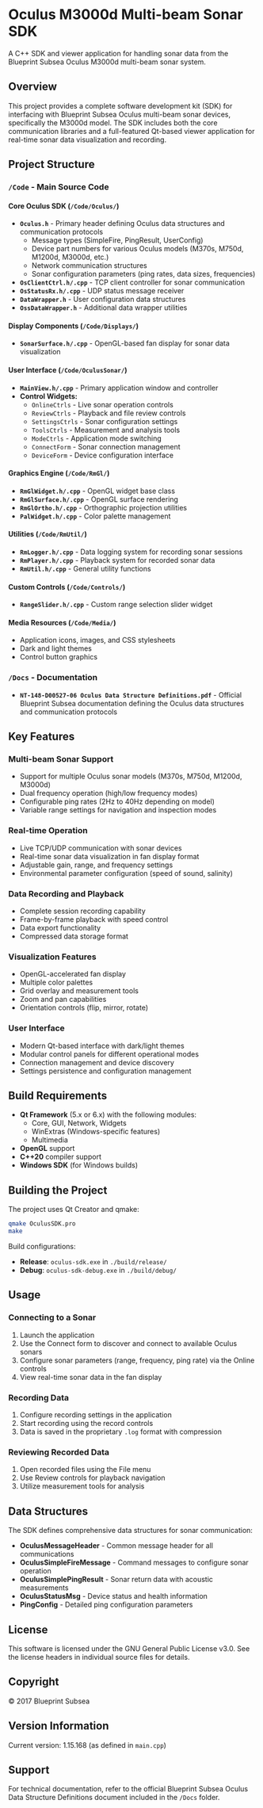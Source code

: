# Oculus M3000d Multi-beam Sonar SDK

A C++ SDK and viewer application for handling sonar data from the Blueprint Subsea Oculus M3000d multi-beam sonar system.

## Overview

This project provides a complete software development kit (SDK) for interfacing with Blueprint Subsea Oculus multi-beam sonar devices, specifically the M3000d model. The SDK includes both the core communication libraries and a full-featured Qt-based viewer application for real-time sonar data visualization and recording.

## Project Structure

### `/Code` - Main Source Code

#### Core Oculus SDK (`/Code/Oculus/`)
- **`Oculus.h`** - Primary header defining Oculus data structures and communication protocols
  - Message types (SimpleFire, PingResult, UserConfig)
  - Device part numbers for various Oculus models (M370s, M750d, M1200d, M3000d, etc.)
  - Network communication structures
  - Sonar configuration parameters (ping rates, data sizes, frequencies)
- **`OsClientCtrl.h/.cpp`** - TCP client controller for sonar communication
- **`OsStatusRx.h/.cpp`** - UDP status message receiver
- **`DataWrapper.h`** - User configuration data structures
- **`OssDataWrapper.h`** - Additional data wrapper utilities

#### Display Components (`/Code/Displays/`)
- **`SonarSurface.h/.cpp`** - OpenGL-based fan display for sonar data visualization

#### User Interface (`/Code/OculusSonar/`)
- **`MainView.h/.cpp`** - Primary application window and controller
- **Control Widgets:**
  - `OnlineCtrls` - Live sonar operation controls
  - `ReviewCtrls` - Playback and file review controls
  - `SettingsCtrls` - Sonar configuration settings
  - `ToolsCtrls` - Measurement and analysis tools
  - `ModeCtrls` - Application mode switching
  - `ConnectForm` - Sonar connection management
  - `DeviceForm` - Device configuration interface

#### Graphics Engine (`/Code/RmGl/`)
- **`RmGlWidget.h/.cpp`** - OpenGL widget base class
- **`RmGlSurface.h/.cpp`** - OpenGL surface rendering
- **`RmGlOrtho.h/.cpp`** - Orthographic projection utilities
- **`PalWidget.h/.cpp`** - Color palette management

#### Utilities (`/Code/RmUtil/`)
- **`RmLogger.h/.cpp`** - Data logging system for recording sonar sessions
- **`RmPlayer.h/.cpp`** - Playback system for recorded sonar data
- **`RmUtil.h/.cpp`** - General utility functions

#### Custom Controls (`/Code/Controls/`)
- **`RangeSlider.h/.cpp`** - Custom range selection slider widget

#### Media Resources (`/Code/Media/`)
- Application icons, images, and CSS stylesheets
- Dark and light themes
- Control button graphics

### `/Docs` - Documentation
- **`NT-148-D00527-06 Oculus Data Structure Definitions.pdf`** - Official Blueprint Subsea documentation defining the Oculus data structures and communication protocols

## Key Features

### Multi-beam Sonar Support
- Support for multiple Oculus sonar models (M370s, M750d, M1200d, M3000d)
- Dual frequency operation (high/low frequency modes)
- Configurable ping rates (2Hz to 40Hz depending on model)
- Variable range settings for navigation and inspection modes

### Real-time Operation
- Live TCP/UDP communication with sonar devices
- Real-time sonar data visualization in fan display format
- Adjustable gain, range, and frequency settings
- Environmental parameter configuration (speed of sound, salinity)

### Data Recording and Playback
- Complete session recording capability
- Frame-by-frame playback with speed control
- Data export functionality
- Compressed data storage format

### Visualization Features
- OpenGL-accelerated fan display
- Multiple color palettes
- Grid overlay and measurement tools
- Zoom and pan capabilities
- Orientation controls (flip, mirror, rotate)

### User Interface
- Modern Qt-based interface with dark/light themes
- Modular control panels for different operational modes
- Connection management and device discovery
- Settings persistence and configuration management

## Build Requirements

- **Qt Framework** (5.x or 6.x) with the following modules:
  - Core, GUI, Network, Widgets
  - WinExtras (Windows-specific features)
  - Multimedia
- **OpenGL** support
- **C++20** compiler support
- **Windows SDK** (for Windows builds)

## Building the Project

The project uses Qt Creator and qmake:

```bash
qmake OculusSDK.pro
make
```

Build configurations:
- **Release**: `oculus-sdk.exe` in `./build/release/`
- **Debug**: `oculus-sdk-debug.exe` in `./build/debug/`

## Usage

### Connecting to a Sonar
1. Launch the application
2. Use the Connect form to discover and connect to available Oculus sonars
3. Configure sonar parameters (range, frequency, ping rate) via the Online controls
4. View real-time sonar data in the fan display

### Recording Data
1. Configure recording settings in the application
2. Start recording using the record controls
3. Data is saved in the proprietary `.log` format with compression

### Reviewing Recorded Data
1. Open recorded files using the File menu
2. Use Review controls for playback navigation
3. Utilize measurement tools for analysis

## Data Structures

The SDK defines comprehensive data structures for sonar communication:

- **OculusMessageHeader** - Common message header for all communications
- **OculusSimpleFireMessage** - Command messages to configure sonar operation
- **OculusSimplePingResult** - Sonar return data with acoustic measurements
- **OculusStatusMsg** - Device status and health information
- **PingConfig** - Detailed ping configuration parameters

## License

This software is licensed under the GNU General Public License v3.0. See the license headers in individual source files for details.

## Copyright

© 2017 Blueprint Subsea

## Version Information

Current version: 1.15.168 (as defined in `main.cpp`)

## Support

For technical documentation, refer to the official Blueprint Subsea Oculus Data Structure Definitions document included in the `/Docs` folder.
